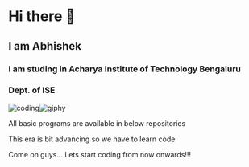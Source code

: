 # Hi there 👋
## I am Abhishek 
### I am studing in Acharya Institute of Technology Bengaluru
### Dept. of ISE
![coding](https://user-images.githubusercontent.com/121670647/211133061-543184bd-c733-4a1e-92a5-8d7e392fd203.gif)![giphy](https://user-images.githubusercontent.com/121670647/211134313-b7bd396a-1b6f-4db9-b3c6-f5bc8ba07bc3.gif)


All basic programs are available in below repositories

This era is bit advancing so we have to learn code

Come on guys... Lets start coding from now onwards!!!

<!--
**Abhishek-Mangalur/Abhishek-Mangalur** is a ✨ _special_ ✨ repository because its `README.md` (this file) appears on your GitHub profile.

Here are some ideas to get you started:

- 🔭 I’m currently working on ...
- 🌱 I’m currently learning ...
- 👯 I’m looking to collaborate on ...
- 🤔 I’m looking for help with ...
- 💬 Ask me about ...
- 📫 How to reach me: ...
- 😄 Pronouns: ...
- ⚡ Fun fact: ...
-->
